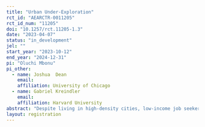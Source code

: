 ```yaml
---
title: "Urban Under-Exploration"
rct_id: "AEARCTR-0011205"
rct_id_num: "11205"
doi: "10.1257/rct.11205-1.3"
date: "2023-04-07"
status: "in_development"
jel: ""
start_year: "2023-10-12"
end_year: "2024-12-31"
pi: "Oluchi Mbonu"
pi_other:
  - name: Joshua  Dean
    email: 
    affiliation: University of Chicago
  - name: Gabriel Kreindler
    email: 
    affiliation: Harvard University
abstract: "Despite living in high-density cities, low-income job seekers might only be familiar with a small number of urban locations. We will use a field experiment in Nairobi, Kenya to document how exploration frictions may limit the potential benefits of cities. Residents of informal settlements in Nairobi have never been to many neighborhoods near their homes; on average a respondent has not been to 1 in 3 of the neighborhoods within the distance that they travel for work. Additionally, respondents are reluctant to travel to neighborhoods they have not been to previously; conditional on neighborhood fixed effects, respondents must be paid more in order to accept work in an unfamiliar location. Through our experiment, we will test whether certain behavioral biases amplify this effect. We will then test whether inducing familiarity with neighborhoods reduces the familiarity premium and increases demand for job search in previously unfamiliar, but known, locations."
layout: registration
---
```



